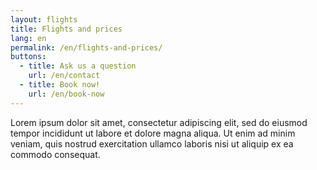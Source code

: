 ```yaml
---
layout: flights
title: Flights and prices
lang: en
permalink: /en/flights-and-prices/
buttons:
  - title: Ask us a question
    url: /en/contact
  - title: Book now!
    url: /en/book-now
---
```


Lorem ipsum dolor sit amet, consectetur adipiscing elit, sed do eiusmod tempor incididunt ut labore et dolore magna aliqua. Ut enim ad minim veniam, quis nostrud exercitation ullamco laboris nisi ut aliquip ex ea commodo consequat.
